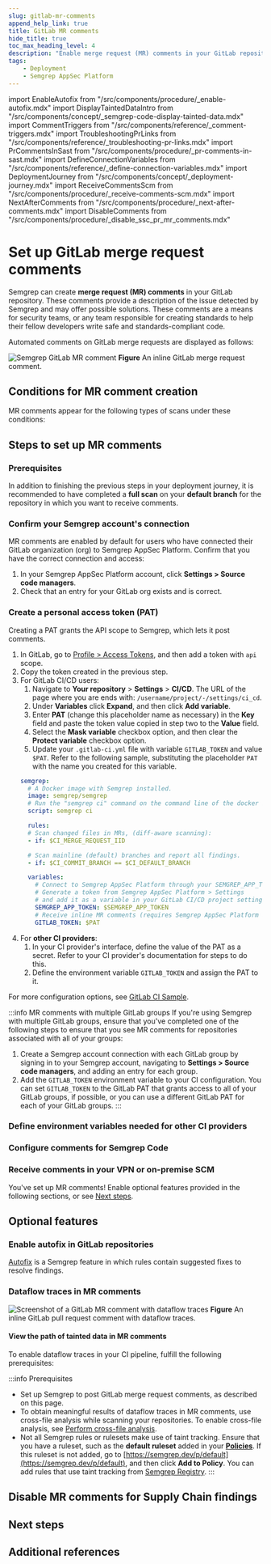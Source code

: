 ```yaml
---
slug: gitlab-mr-comments
append_help_link: true
title: GitLab MR comments
hide_title: true
toc_max_heading_level: 4
description: "Enable merge request (MR) comments in your GitLab repositories to display Semgrep findings to developers."
tags:
    - Deployment
    - Semgrep AppSec Platform
---
```


<!-- vale off -->

import EnableAutofix from "/src/components/procedure/_enable-autofix.mdx"
import DisplayTaintedDataIntro from "/src/components/concept/_semgrep-code-display-tainted-data.mdx"
import CommentTriggers from "/src/components/reference/_comment-triggers.mdx"
import TroubleshootingPrLinks from "/src/components/reference/_troubleshooting-pr-links.mdx"
import PrCommentsInSast from "/src/components/procedure/_pr-comments-in-sast.mdx"
import DefineConnectionVariables from "/src/components/reference/_define-connection-variables.mdx"
import DeploymentJourney from "/src/components/concept/_deployment-journey.mdx"
import ReceiveCommentsScm from "/src/components/procedure/_receive-comments-scm.mdx"
import NextAfterComments from "/src/components/procedure/_next-after-comments.mdx"
import DisableComments from "/src/components/procedure/_disable_ssc_pr_mr_comments.mdx"

<!-- vale on -->

# Set up GitLab merge request comments

<DeploymentJourney />

Semgrep can create **merge request (MR) comments** in your GitLab repository. These comments provide a description of the issue detected by Semgrep and may offer possible solutions. These comments are a means for security teams, or any team responsible for creating standards to help their fellow developers write safe and standards-compliant code.

Automated comments on GitLab merge requests are displayed as follows:

![Semgrep GitLab MR comment](/img/gl-mr-comment.png#md-width)
**Figure** An inline GitLab merge request comment.

## Conditions for MR comment creation

MR comments appear for the following types of scans under these conditions:

<CommentTriggers comment_type="MR"/>

## Steps to set up MR comments

### Prerequisites

In addition to finishing the previous steps in your deployment journey, it is recommended to have completed a **full scan** on your **default branch** for the repository in which you want to receive comments.

### Confirm your Semgrep account's connection

MR comments are enabled by default for users who have connected their GitLab organization (org) to Semgrep AppSec Platform. Confirm that you have the correct connection and access:

1. In your Semgrep AppSec Platform account, click **Settings > Source code managers**.
2. Check that an entry for your GitLab org exists and is correct.

### Create a personal access token (PAT)

Creating a PAT grants the API scope to Semgrep, which lets it post comments.

1. In GitLab, go to [<i class="fas fa-external-link fa-xs"></i> Profile > Access Tokens](https://gitlab.com/-/profile/personal_access_tokens), and then add a token with `api` scope.
1. Copy the token created in the previous step.
1. For GitLab CI/CD users:
    1. Navigate to **Your repository** >  **Settings** > **CI/CD**. The URL of the page where you are ends with: `/username/project/-/settings/ci_cd`.
    1. Under **Variables** click **Expand**, and then click **Add variable**.
    1. Enter **PAT** (change this placeholder name as necessary) in the **Key** field and paste the token value copied in step two to the **Value** field.
    1. Select the **Mask variable** checkbox option, and then clear the **Protect variable** checkbox option.
    1. Update your `.gitlab-ci.yml` file with variable `GITLAB_TOKEN` and value `$PAT`. Refer to the following sample, substituting the placeholder <code><span className="placeholder">PAT</span></code> with the name you created for this variable.
    ```yaml
    semgrep:
      # A Docker image with Semgrep installed.
      image: semgrep/semgrep
      # Run the "semgrep ci" command on the command line of the docker image.
      script: semgrep ci

      rules:
      # Scan changed files in MRs, (diff-aware scanning):
      - if: $CI_MERGE_REQUEST_IID

      # Scan mainline (default) branches and report all findings.
      - if: $CI_COMMIT_BRANCH == $CI_DEFAULT_BRANCH

      variables:
        # Connect to Semgrep AppSec Platform through your SEMGREP_APP_TOKEN.
        # Generate a token from Semgrep AppSec Platform > Settings
        # and add it as a variable in your GitLab CI/CD project settings.
        SEMGREP_APP_TOKEN: $SEMGREP_APP_TOKEN
        # Receive inline MR comments (requires Semgrep AppSec Platform account)
        GITLAB_TOKEN: $PAT
    ```
1. For **other CI providers**:
    1. In your CI provider's interface, define the value of the PAT as a secret. Refer to your CI provider's documentation for steps to do this.
    2. Define the environment variable `GITLAB_TOKEN` and assign the PAT to it.

For more configuration options, see [GitLab CI Sample](/semgrep-ci/sample-ci-configs#gitlab-cicd).

:::info MR comments with multiple GitLab groups
If you're using Semgrep with multiple GitLab groups, ensure that you've completed one of the following steps to ensure that you see MR comments for repositories associated with all of your groups:

1. Create a Semgrep account connection with each GitLab group by signing in to your Semgrep account, navigating to **Settings > Source code managers**, and adding an entry for each group.
2. Add the `GITLAB_TOKEN` environment variable to your CI configuration. You can set `GITLAB_TOKEN` to the GitLab PAT that grants access to all of your GitLab groups, if possible, or you can use a different GitLab PAT for each of your GitLab groups.
:::

### Define environment variables needed for other CI providers

<DefineConnectionVariables name="GitLab CI/CD" comment_type="MR"/>

### Configure comments for Semgrep Code

<PrCommentsInSast name="GitLab" comment_type="MR" />

### Receive comments in your VPN or on-premise SCM

<ReceiveCommentsScm />

You've set up MR comments! Enable optional features provided in the following sections, or see [Next steps](#next-steps).

## Optional features

### Enable autofix in GitLab repositories

[Autofix](/writing-rules/autofix) is a Semgrep feature in which rules contain suggested fixes to resolve findings.

<EnableAutofix />

### Dataflow traces in MR comments

![Screenshot of a GitLab MR comment with dataflow traces](/img/dataflow-traces-mr-comments.png#bordered)
**Figure** An inline GitLab pull request comment with dataflow traces.

<DisplayTaintedDataIntro />

#### View the path of tainted data in MR comments

To enable dataflow traces in your CI pipeline, fulfill the following prerequisites:

:::info Prerequisites
- Set up Semgrep to post GitLab merge request comments, as described on this page.
- To obtain meaningful results of dataflow traces in MR comments, use cross-file analysis while scanning your repositories. To enable cross-file analysis, see [<i class="fa-regular fa-file-lines"></i> Perform cross-file analysis](/semgrep-code/semgrep-pro-engine-intro).
- Not all Semgrep rules or rulesets make use of taint tracking. Ensure that you have a ruleset, such as the **default ruleset** added in your **[Policies](https://semgrep.dev/orgs/-/policies)**. If this ruleset is not added, go to [https://semgrep.dev/p/default](https://semgrep.dev/p/default), and then click **Add to Policy**. You can add rules that use taint tracking from [Semgrep Registry](https://semgrep.dev/explore).
:::

## Disable MR comments for Supply Chain findings

<DisableComments />

## Next steps

<NextAfterComments />

## Additional references

<TroubleshootingPrLinks />
